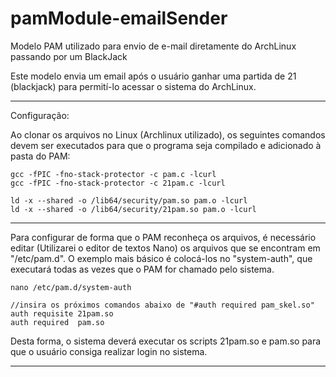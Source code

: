 # pamModule-emailSender
Modelo PAM utilizado para envio de e-mail diretamente do ArchLinux passando por um BlackJack

Este modelo envia um email após o usuário ganhar uma partida de 21 (blackjack) para permití-lo acessar o sistema do ArchLinux.

------------------------------------------------------------------------
Configuração:

 Ao clonar os arquivos no Linux (Archlinux utilizado), os seguintes comandos devem ser executados para que o programa seja compilado e adicionado à pasta do PAM:

	gcc -fPIC -fno-stack-protector -c pam.c -lcurl
	gcc -fPIC -fno-stack-protector -c 21pam.c -lcurl

	ld -x --shared -o /lib64/security/pam.so pam.o -lcurl
	ld -x --shared -o /lib64/security/21pam.so pam.o -lcurl

------------------------------------------------------------------------
 Para configurar de forma que o PAM reconheça os arquivos, é necessário editar (Utilizarei o editor de textos Nano) os arquivos que se encontram em "/etc/pam.d". O exemplo mais básico é colocá-los no "system-auth", que executará todas as vezes que o PAM for chamado pelo sistema. 
	
	nano /etc/pam.d/system-auth
	
	//insira os próximos comandos abaixo de "#auth required pam_skel.so"
	auth requisite 21pam.so
	auth required  pam.so

 Desta forma, o sistema deverá executar os scripts 21pam.so e pam.so para que o usuário consiga realizar login no sistema.

------------------------------------------------------------------------


